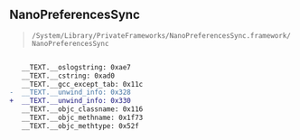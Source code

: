 ## NanoPreferencesSync

> `/System/Library/PrivateFrameworks/NanoPreferencesSync.framework/NanoPreferencesSync`

```diff

   __TEXT.__oslogstring: 0xae7
   __TEXT.__cstring: 0xad0
   __TEXT.__gcc_except_tab: 0x11c
-  __TEXT.__unwind_info: 0x328
+  __TEXT.__unwind_info: 0x330
   __TEXT.__objc_classname: 0x116
   __TEXT.__objc_methname: 0x1f73
   __TEXT.__objc_methtype: 0x52f

```
